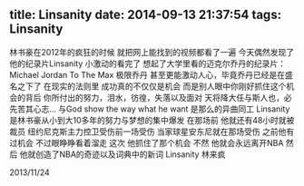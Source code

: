 title: Linsanity
date: 2014-09-13 21:37:54
tags: Linsanity
---
林书豪在2012年的疯狂的时候
就把网上能找到的视频都看了一遍
今天偶然发现了他的纪录片Linsanity
小激动的看完了
想起了大学里看的迈克尔乔丹的纪录片：Michael Jordan To The Max 极限乔丹
甚至更能激动人心，毕竟乔丹已经是在盛名之下了
在现实的法则里
成功真的不仅仅是机会
而是别人眼中你刚好抓住这个机会的背后
你所付出的努力，泪水，彷徨，失落以及面对
天将降大任与斯人也，必先苦其心志…
与God show the way what he want 是那么的异曲同工
Linsanity是林书豪从小到大10多年的努力与梦想的集中爆发
在那场前
他就还有48小时就被裁员
纽约尼克斯主力控卫受伤前一场受伤
当家球星安东尼就在那场受伤
之前他有过机会
不过眼睁睁看着溜走
这次
他抓住了那个机会
不然
他就会永远离开NBA
然后
他就创造了NBA的奇迹以及词典中的新词
Linsanity 林来疯

2013/11/24
